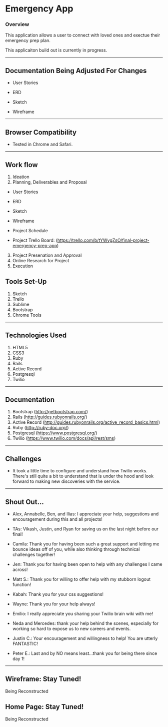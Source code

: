 # Emergency App

### Overview

This application allows a user to connect with loved ones and exectue their emergency prep plan.

This applicaiton build out is currently in progress. 

---

## Documentation Being Adjusted For Changes

* User Stories

* ERD

* Sketch

* Wireframe

---

## Browser Compatibility

* Tested in Chrome and Safari.

---

## Work flow

1. Ideation
2. Planning, Deliverables and Proposal

* User Stories

* ERD

* Sketch

* Wireframe

* Project Schedule

* Project Trello Board: (https://trello.com/b/tYWvgZsO/final-project-emergency-prep-app)

3. Project Presenation and Approval
4. Online Research for Project
5. Execution

## Tools Set-Up
1. Sketch
2. Trello
3. Sublime
4. Bootstrap
5. Chrome Tools

---

## Technologies Used

1. HTML5
2. CSS3
3. Ruby
4. Rails
5. Active Record
6. Postgresql
7. Twilio

---

## Documentation

1. Bootstrap (http://getbootstrap.com/)
2. Rails (http://guides.rubyonrails.org/)
3. Active Record (http://guides.rubyonrails.org/active_record_basics.html)
4. Ruby (http://ruby-doc.org/)
5. Postgresql (https://www.postgresql.org/)
6. Twilio (https://www.twilio.com/docs/api/rest/sms)

---

## Challenges

* It took a little time to configure and understand how Twilio works. There's still quite a bit to understand that is under the hood and look forward to making new discoveries with the service.

---

## Shout Out...

* Alex, Annabelle, Ben, and Ilias: I appreciate your help, suggestions and encouragement during this and all projects!

* TAs: Vikash, Justin, and Ryan for saving us on the last night before our final!

* Camila: Thank you for having been such a great support and letting me bounce ideas off of you, while also thinking through technical challenges together!

* Jen: Thank you for having been open to help with any challenges I came across!

* Matt S.: Thank you for willing to offer help with my stubborn logout function! 

* Kabah: Thank you for your css suggestions!

* Wayne: Thank you for your help always!

* Emilio: I really appreciate you sharing your Twilio brain wiki with me!

* Neda and Mercedes: thank your help behind the scenes, especially for working so hard to expose us to new careers and events. 

* Justin C.: Your encouragement and willingness to help! You are utterly FANTASTIC!

* Peter E.: Last and by NO means least...thank you for being there since day 1!

---

## Wireframe: Stay Tuned!
Being Reconstructed

## Home Page: Stay Tuned!

Being Reconstructed